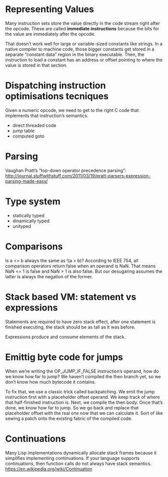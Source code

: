 # Representing Values
Many instruction sets store the value directly in the code stream right after the opcode. These are called **immediate instructions** because the bits for the value are immediately after the opcode.

That doesn’t work well for large or variable-sized constants like strings. In a native compiler to machine code, those bigger constants get stored in a separate “constant data” region in the binary executable. Then, the instruction to load a constant has an address or offset pointing to where the value is stored in that section.

# Dispatching instruction optimisations tecniques
Given a numeric opcode, we need to get to the right C code that implements that instruction’s semantics.
* direct threaded code
* jump table
* computed goto

# Parsing
Vaughan Pratt’s “top-down operator precedence parsing”: http://journal.stuffwithstuff.com/2011/03/19/pratt-parsers-expression-parsing-made-easy/

# Type system
* statically typed
* dinamically typed
* unityped

# Comparisons
Is a <= b always the same as !(a > b)? According to IEEE 754, all comparison operators return false when an operand is NaN. That means NaN <= 1 is false and NaN > 1 is also false. But our desugaring assumes the latter is always the negation of the former.

# Stack based VM: statement vs expressions
 Statements are required to have zero stack effect, after one statement is finished executing, the stack should be as tall as it was before.

 Expressions produce and consume elements of the stack.

# Emittig byte code for jumps
 When we’re writing the OP_JUMP_IF_FALSE instruction’s operand, how do we know how far to jump? We haven’t compiled the then branch yet, so we don’t know how much bytecode it contains.
 
To fix that, we use a classic trick called backpatching. We emit the jump instruction first with a placeholder offset operand. We keep track of where that half-finished instruction is. Next, we compile the then body. Once that’s done, we know how far to jump. So we go back and replace that placeholder offset with the real one now that we can calculate it. Sort of like sewing a patch onto the existing fabric of the compiled code.

# Continuations
Many Lisp implementations dynamically allocate stack frames because it simplifies implementing continuations. If your language supports continuations, then function calls do not always have stack semantics. https://en.wikipedia.org/wiki/Continuation
